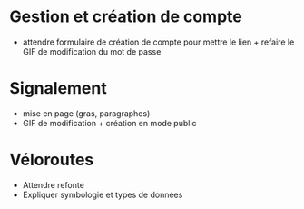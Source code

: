 # Gestion et création de compte

- attendre formulaire de création de compte pour mettre le lien + refaire le GIF de modification du mot de passe

# Signalement

- mise en page (gras, paragraphes)
- GIF de modification + création en mode public

# Véloroutes

- Attendre refonte
- Expliquer symbologie et types de données
